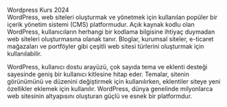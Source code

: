 Wordpress Kurs 2024<br>
WordPress, web siteleri oluşturmak ve yönetmek için kullanılan popüler bir içerik yönetim sistemi (CMS) platformudur. Açık kaynak kodlu olan WordPress, kullanıcıların herhangi bir kodlama bilgisine ihtiyaç duymadan web siteleri oluşturmasına olanak tanır. Bloglar, kurumsal siteler, e-ticaret mağazaları ve portföyler gibi çeşitli web sitesi türlerini oluşturmak için kullanılabilir.

WordPress, kullanıcı dostu arayüzü, çok sayıda tema ve eklenti desteği sayesinde geniş bir kullanıcı kitlesine hitap eder. Temalar, sitenin görünümünü ve düzenini değiştirmek için kullanılırken, eklentiler siteye yeni özellikler eklemek için kullanılır. WordPress, dünya genelinde milyonlarca web sitesinin altyapısını oluşturan güçlü ve esnek bir platformdur.
